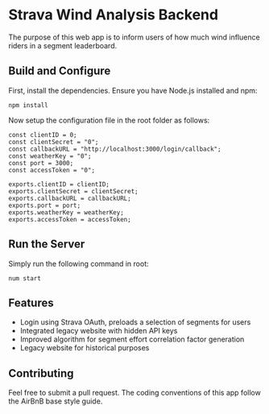 # Strava Wind Analysis Backend
The purpose of this web app is to inform users of how much wind influence riders in a segment leaderboard.

## Build and Configure
First, install the dependencies. Ensure you have Node.js installed and npm:
```
npm install
```

Now setup the configuration file in the root folder as follows:
```
const clientID = 0;
const clientSecret = "0";
const callbackURL = "http://localhost:3000/login/callback";
const weatherKey = "0";
const port = 3000;
const accessToken = "0";

exports.clientID = clientID;
exports.clientSecret = clientSecret;
exports.callbackURL = callbackURL;
exports.port = port;
exports.weatherKey = weatherKey;
exports.accessToken = accessToken;
```

## Run the Server
Simply run the following command in root:
```
num start
```

## Features
* Login using Strava OAuth, preloads a selection of segments for users
* Integrated legacy website with hidden API keys
* Improved algorithm for segment effort correlation factor generation
* Legacy website for historical purposes

## Contributing
Feel free to submit a pull request. The coding conventions of this app follow the AirBnB base style guide.